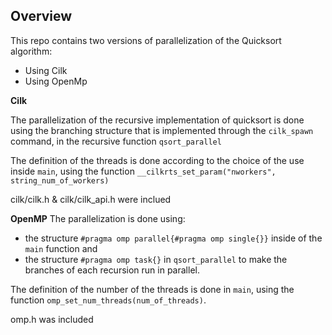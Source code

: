 ## Overview

This repo contains two versions of parallelization of the Quicksort algorithm:
* Using Cilk
* Using OpenMp

**Cilk**

The parallelization of the recursive implementation of quicksort is done using the branching structure that is implemented through the `cilk_spawn` command, in the recursive function `qsort_parallel`

The definition of the threads is done according to the choice of the use inside `main`, using the function `__cilkrts_set_param("nworkers", string_num_of_workers)`

cilk/cilk.h & cilk/cilk_api.h were inclued

**OpenMP**
The parallelization is done using:
- the structure `#pragma omp parallel{#pragma omp single{}}` inside of the `main` function and
- the structure `#pragma omp task{}` in `qsort_parallel` to make the branches of each recursion run in parallel.

The definition of the number of the threads is done in `main`, using the function `omp_set_num_threads(num_of_threads)`.

omp.h was included
